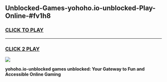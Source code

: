 
## Unblocked-Games-yohoho.io-unblocked-Play-Online-#fv1h8
<h3>
<a href="https://premium.freeplayer.one?title=yohoho.io-unblocked&ref=24F">CLICK TO PLAY</a></h3>
<hr>

<h3>
<a href="https://premium.freeplayer.one?title=yohoho.io-unblocked&ref=24F">CLICK 2 PLAY</a>
  
</h3>

<a href="https://premium.freeplayer.one?title=yohoho.io-unblocked&ref=24F/"><img src="https://clearcache.store/games.png"></a>


**yohoho.io-unblocked games unblocked: Your Gateway to Fun and Accessible Online Gaming**
